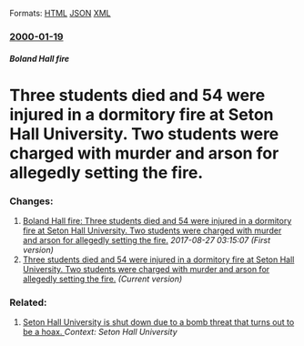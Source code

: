 
Formats: [HTML](/news/2000/01/19/three-students-died-and-54-were-injured-in-a-dormitory-fire-at-seton-hall-university-two-students-were-charged-with-murder-and-arson-for-al.html)  [JSON](/news/2000/01/19/three-students-died-and-54-were-injured-in-a-dormitory-fire-at-seton-hall-university-two-students-were-charged-with-murder-and-arson-for-al.json)  [XML](/news/2000/01/19/three-students-died-and-54-were-injured-in-a-dormitory-fire-at-seton-hall-university-two-students-were-charged-with-murder-and-arson-for-al.xml)  

### [2000-01-19](/news/2000/01/19/index.md)

##### Boland Hall fire
# Three students died and 54 were injured in a dormitory fire at Seton Hall University. Two students were charged with murder and arson for allegedly setting the fire.




### Changes:

1. [Boland Hall fire: Three students died and 54 were injured in a dormitory fire at Seton Hall University. Two students were charged with murder and arson for allegedly setting the fire.](/news/2000/01/19/boland-hall-fire-three-students-died-and-54-were-injured-in-a-dormitory-fire-at-seton-hall-university-two-students-were-charged-with-murde.md) _2017-08-27 03:15:07 (First version)_
1. [Three students died and 54 were injured in a dormitory fire at Seton Hall University. Two students were charged with murder and arson for allegedly setting the fire.](/news/2000/01/19/three-students-died-and-54-were-injured-in-a-dormitory-fire-at-seton-hall-university-two-students-were-charged-with-murder-and-arson-for-al.md) _(Current version)_

### Related:

1. [Seton Hall University is shut down due to a bomb threat that turns out to be a hoax. ](/news/2013/05/30/seton-hall-university-is-shut-down-due-to-a-bomb-threat-that-turns-out-to-be-a-hoax.md) _Context: Seton Hall University_
